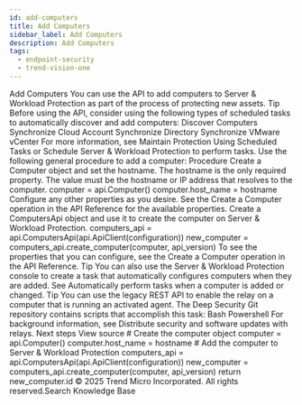 ```yaml
---
id: add-computers
title: Add Computers
sidebar_label: Add Computers
description: Add Computers
tags:
  - endpoint-security
  - trend-vision-one
---
```


 Add Computers You can use the API to add computers to Server & Workload Protection as part of the process of protecting new assets. Tip Before using the API, consider using the following types of scheduled tasks to automatically discover and add computers: Discover Computers Synchronize Cloud Account Synchronize Directory Synchronize VMware vCenter For more information, see Maintain Protection Using Scheduled Tasks or Schedule Server & Workload Protection to perform tasks. Use the following general procedure to add a computer: Procedure Create a Computer object and set the hostname. The hostname is the only required property. The value must be the hostname or IP address that resolves to the computer. computer = api.Computer() computer.host_name = hostname Configure any other properties as you desire. See the Create a Computer operation in the API Reference for the available properties. Create a ComputersApi object and use it to create the computer on Server & Workload Protection. computers_api = api.ComputersApi(api.ApiClient(configuration)) new_computer = computers_api.create_computer(computer, api_version) To see the properties that you can configure, see the Create a Computer operation in the API Reference. Tip You can also use the Server & Workload Protection console to create a task that automatically configures computers when they are added. See Automatically perform tasks when a computer is added or changed. Tip You can use the legacy REST API to enable the relay on a computer that is running an activated agent. The Deep Security Git repository contains scripts that accomplish this task: Bash Powershell For background information, see Distribute security and software updates with relays. Next steps View source # Create the computer object computer = api.Computer() computer.host_name = hostname # Add the computer to Server & Workload Protection computers_api = api.ComputersApi(api.ApiClient(configuration)) new_computer = computers_api.create_computer(computer, api_version) return new_computer.id © 2025 Trend Micro Incorporated. All rights reserved.Search Knowledge Base